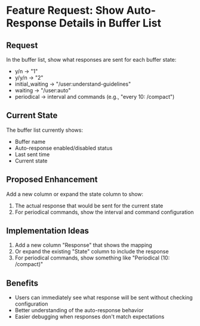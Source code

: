 <!-- ---
!-- Timestamp: 2025-06-02 14:46
!-- Author: ywatanabe
!-- File: /home/ywatanabe/.dotfiles/.emacs.d/lisp/emacs-claude-code/project_management/feature_requests/feature-request-buffer-list-auto-response-details.md
!-- --- -->

# Feature Request: Show Auto-Response Details in Buffer List

## Request
In the buffer list, show what responses are sent for each buffer state:
- y/n → "1"
- y/y/n → "2"
- initial_waiting → "/user:understand-guidelines"
- waiting → "/user:auto"
- periodical → interval and commands (e.g., "every 10: /compact")

## Current State
The buffer list currently shows:
- Buffer name
- Auto-response enabled/disabled status
- Last sent time
- Current state

## Proposed Enhancement
Add a new column or expand the state column to show:
1. The actual response that would be sent for the current state
2. For periodical commands, show the interval and command configuration

## Implementation Ideas
1. Add a new column "Response" that shows the mapping
2. Or expand the existing "State" column to include the response
3. For periodical commands, show something like "Periodical (10: /compact)"

## Benefits
- Users can immediately see what response will be sent without checking configuration
- Better understanding of the auto-response behavior
- Easier debugging when responses don't match expectations

<!-- EOF -->